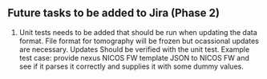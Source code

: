 ## Future tasks to be added to Jira (Phase 2)

1. Unit tests needs to be added that should be run when updating the data format.
File format for tomography will be frozen but ocassional updates are necessary. Updates
   Should be verified with the unit test. Example test case: provide nexus NICOS FW template JSON to NICOS FW and see if it 
parses it correctly and supplies it with some dummy values.
